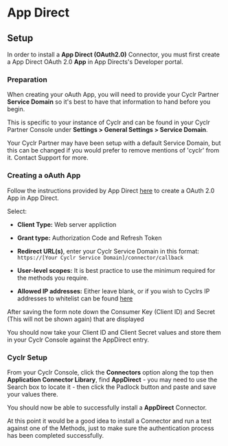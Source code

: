 
# App Direct

## Setup

In order to install a **App Direct (OAuth2.0)** Connector, you must first create a App Direct OAuth 2.0 **App** in App Directs's Developer portal.

### Preparation 

When creating your oAuth App, you will need to provide your Cyclr Partner **Service Domain** so it's best to have that information to hand before you begin.

This is specific to your instance of Cyclr and can be found in your Cyclr Partner Console under **Settings > General Settings > Service Domain**.

Your Cyclr Partner may have been setup with a default Service Domain, but this can be changed if you would prefer to remove mentions of 'cyclr' from it.  Contact Support for more.

### Creating a oAuth App

Follow the instructions provided by App Direct [here](https://help.appdirect.com/develop/Content/MarketplaceManager/Create-Web-ServerApp-API-Client.htm) to create a OAuth 2.0 App in App Direct.


Select:
* **Client Type:** Web server appliction 

* **Grant type:** Authorization Code and Refresh Token

* **Redirect URL(s)**, enter your Cyclr Service Domain in this format: `https://[Your Cyclr Service Domain]/connector/callback`

* **User-level scopes:** It is best practice to use the minimum required for the methods you require.

* **Allowed IP addresses:** Either leave blank, or if you wish to Cyclrs IP addresses to whitelist can be found [here](https://docs.cyclr.com/cyclr-ip-whitelisting)

After saving the form note down the Consumer Key (Client ID) and Secret (This will not be shown again) that are displayed

You should now take your Client ID and Client Secret values and store them in your Cyclr Console against the AppDirect entry.

### Cyclr Setup

From your Cyclr Console, click the **Connectors** option along the top then **Application Connector Library**, find **AppDirect** - you may need to use the Search box to locate it - then click the Padlock button and paste and save your values there.

You should now be able to successfully install a **AppDirect** Connector.

At this point it would be a good idea to install a Connector and run a test against one of the Methods, just to make sure the authentication process has been completed successfully.


